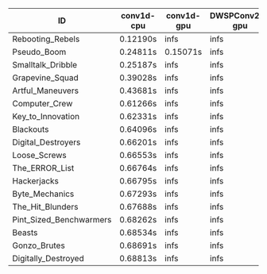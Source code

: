 |ID|conv1d-cpu|conv1d-gpu|DWSPConv2D-gpu|gemm-gpu|avg|
|-|-|-|-|-|-|
|Rebooting_Rebels|0.12190s|infs|infs|4.40972s|infs|
|Pseudo_Boom|0.24811s|0.15071s|infs|4.38277s|infs|
|Smalltalk_Dribble|0.25187s|infs|infs|4.40511s|infs|
|Grapevine_Squad|0.39028s|infs|infs|4.40419s|infs|
|Artful_Maneuvers|0.43681s|infs|infs|4.52058s|infs|
|Computer_Crew|0.61266s|infs|infs|4.42473s|infs|
|Key_to_Innovation|0.62331s|infs|infs|4.42415s|infs|
|Blackouts|0.64096s|infs|infs|4.42700s|infs|
|Digital_Destroyers|0.66201s|infs|infs|4.40114s|infs|
|Loose_Screws|0.66553s|infs|infs|4.42920s|infs|
|The_ERROR_List|0.66764s|infs|infs|4.45058s|infs|
|Hackerjacks|0.66795s|infs|infs|4.42716s|infs|
|Byte_Mechanics|0.67293s|infs|infs|4.43362s|infs|
|The_Hit_Blunders|0.67688s|infs|infs|4.42705s|infs|
|Pint_Sized_Benchwarmers|0.68262s|infs|infs|4.42451s|infs|
|Beasts|0.68534s|infs|infs|4.42712s|infs|
|Gonzo_Brutes|0.68691s|infs|infs|4.40958s|infs|
|Digitally_Destroyed|0.68813s|infs|infs|4.42875s|infs|
